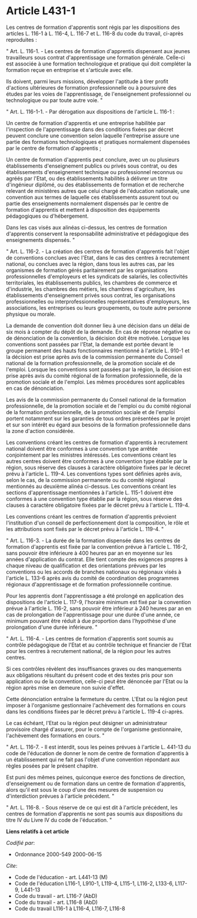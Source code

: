 # Article L431-1

Les centres de formation d'apprentis sont régis par les dispositions des articles L. 116-1 à L. 116-4, L. 116-7 et L. 116-8
du code du travail, ci-après reproduites :

" Art. L. 116-1. - Les centres de formation d'apprentis dispensent aux jeunes travailleurs sous contrat d'apprentissage une
formation générale. Celle-ci est associée à une formation technologique et pratique qui doit compléter la formation reçue en
entreprise et s'articule avec elle.

Ils doivent, parmi leurs missions, développer l'aptitude à tirer profit d'actions ultérieures de formation professionnelle ou
à poursuivre des études par les voies de l'apprentissage, de l'enseignement professionnel ou technologique ou par toute autre
voie. "

" Art. L. 116-1-1. - Par dérogation aux dispositions de l'article L. 116-1 :

Un centre de formation d'apprentis et une entreprise habilitée par l'inspection de l'apprentissage dans des conditions fixées
par décret peuvent conclure une convention selon laquelle l'entreprise assure une partie des formations technologiques et
pratiques normalement dispensées par le centre de formation d'apprentis ;

Un centre de formation d'apprentis peut conclure, avec un ou plusieurs établissements d'enseignement publics ou privés sous
contrat, ou des établissements d'enseignement technique ou professionnel reconnus ou agréés par l'Etat, ou des établissements
habilités à délivrer un titre d'ingénieur diplômé, ou des établissements de formation et de recherche relevant de ministères
autres que celui chargé de l'éducation nationale, une convention aux termes de laquelle ces établissements assurent tout ou
partie des enseignements normalement dispensés par le centre de formation d'apprentis et mettent à disposition des
équipements pédagogiques ou d'hébergement.

Dans les cas visés aux alinéas ci-dessus, les centres de formation d'apprentis conservent la responsabilité administrative et
pédagogique des enseignements dispensés. "

" Art. L. 116-2. - La création des centres de formation d'apprentis fait l'objet de conventions conclues avec l'Etat, dans le
cas des centres à recrutement national, ou conclues avec la région, dans tous les autres cas, par les organismes de formation
gérés paritairement par les organisations professionnelles d'employeurs et les syndicats de salariés, les collectivités
territoriales, les établissements publics, les chambres de commerce et d'industrie, les chambres des métiers, les chambres
d'agriculture, les établissements d'enseignement privés sous contrat, les organisations professionnelles ou
interprofessionnelles représentatives d'employeurs, les associations, les entreprises ou leurs groupements, ou toute autre
personne physique ou morale.

La demande de convention doit donner lieu à une décision dans un délai de six mois à compter du dépôt de la demande. En cas
de réponse négative ou de dénonciation de la convention, la décision doit être motivée. Lorsque les conventions sont passées
par l'Etat, la demande est portée devant le groupe permanent des hauts fonctionnaires mentionné à l'article L. 910-1 et la
décision est prise après avis de la commission permanente du Conseil national de la formation professionnelle, de la
promotion sociale et de l'emploi. Lorsque les conventions sont passées par la région, la décision est prise après avis du
comité régional de la formation professionnelle, de la promotion sociale et de l'emploi. Les mêmes procédures sont
applicables en cas de dénonciation.

Les avis de la commission permanente du Conseil national de la formation professionnelle, de la promotion sociale et de
l'emploi ou du comité régional de la formation professionnelle, de la promotion sociale et de l'emploi portent notamment sur
les garanties de tous ordres présentées par le projet et sur son intérêt eu égard aux besoins de la formation professionnelle
dans la zone d'action considérée.

Les conventions créant les centres de formation d'apprentis à recrutement national doivent être conformes à une convention
type arrêtée conjointement par les ministres intéressés. Les conventions créant les autres centres doivent être conformes à
une convention type établie par la région, sous réserve des clauses à caractère obligatoire fixées par le décret prévu à
l'article L. 119-4. Les conventions types sont définies après avis, selon le cas, de la commission permanente ou du comité
régional mentionnés au deuxième alinéa ci-dessus. Les conventions créant les sections d'apprentissage mentionnées à l'article
L. 115-1 doivent être conformes à une convention type établie par la région, sous réserve des clauses à caractère obligatoire
fixées par le décret prévu à l'article L. 119-4.

Les conventions créant les centres de formation d'apprentis prévoient l'institution d'un conseil de perfectionnement dont la
composition, le rôle et les attributions sont fixés par le décret prévu à l'article L. 119-4. "

" Art. L. 116-3. - La durée de la formation dispensée dans les centres de formation d'apprentis est fixée par la convention
prévue à l'article L. 116-2, sans pouvoir être inférieure à 400 heures par an en moyenne sur les années d'application du
contrat. Elle tient compte des exigences propres à chaque niveau de qualification et des orientations prévues par les
conventions ou les accords de branches nationaux ou régionaux visés à l'article L. 133-6 après avis du comité de coordination
des programmes régionaux d'apprentissage et de formation professionnelle continue.

Pour les apprentis dont l'apprentissage a été prolongé en application des dispositions de l'article L. 117-9, l'horaire
minimum est fixé par la convention prévue à l'article L. 116-2, sans pouvoir être inférieur à 240 heures par an en cas de
prolongation de l'apprentissage pour une durée d'une année, ce minimum pouvant être réduit à due proportion dans l'hypothèse
d'une prolongation d'une durée inférieure. "

" Art. L. 116-4. - Les centres de formation d'apprentis sont soumis au contrôle pédagogique de l'Etat et au contrôle
technique et financier de l'Etat pour les centres à recrutement national, de la région pour les autres centres.

Si ces contrôles révèlent des insuffisances graves ou des manquements aux obligations résultant du présent code et des textes
pris pour son application ou de la convention, celle-ci peut être dénoncée par l'Etat ou la région après mise en demeure non
suivie d'effet.

Cette dénonciation entraîne la fermeture du centre. L'Etat ou la région peut imposer à l'organisme gestionnaire l'achèvement
des formations en cours dans les conditions fixées par le décret prévu à l'article L. 119-4 ci-après.

Le cas échéant, l'Etat ou la région peut désigner un administrateur provisoire chargé d'assurer, pour le compte de
l'organisme gestionnaire, l'achèvement des formations en cours. "

" Art. L. 116-7. - Il est interdit, sous les peines prévues à l'article L. 441-13 du code de l'éducation de donner le nom de
centre de formation d'apprentis à un établissement qui ne fait pas l'objet d'une convention répondant aux règles posées par
le présent chapitre.

Est puni des mêmes peines, quiconque exerce des fonctions de direction, d'enseignement ou de formation dans un centre de
formation d'apprentis, alors qu'il est sous le coup d'une des mesures de suspension ou d'interdiction prévues à l'article
précédent. "

" Art. L. 116-8. - Sous réserve de ce qui est dit à l'article précédent, les centres de formation d'apprentis ne sont pas
soumis aux dispositions du titre IV du Livre IV du code de l'éducation. "

**Liens relatifs à cet article**

_Codifié par_:

  - Ordonnance 2000-549 2000-06-15

_Cite_:

  - Code de l'éducation - art. L441-13 (M)
  - Code de l'éducation L116-1, L910-1, L119-4, L115-1, L116-2, L133-6, L117-9, L441-13
  - Code du travail - art. L116-7 (AbD)
  - Code du travail - art. L116-8 (AbD)
  - Code du travail L116-1 à L116-4, L116-7, L116-8
